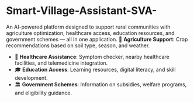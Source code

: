 # Smart-Village-Assistant-SVA-
An AI-powered platform designed to support rural communities with agriculture optimization, healthcare access, education resources, and government schemes — all in one application.
 🚜 **Agriculture Support**: Crop recommendations based on soil type, season, and weather.  
- 🏥 **Healthcare Assistance**: Symptom checker, nearby healthcare facilities, and telemedicine integration.  
- 🎓 **Education Access**: Learning resources, digital literacy, and skill development.  
- 🏛 **Government Schemes**: Information on subsidies, welfare programs, and eligibility guidance.  
